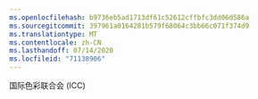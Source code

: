 ```yaml
---
ms.openlocfilehash: b9736eb5ad1713df61c52612cffbfc3dd06d586a
ms.sourcegitcommit: 397961a0164281b579f68064c3bb66c071f374d9
ms.translationtype: MT
ms.contentlocale: zh-CN
ms.lasthandoff: 07/14/2020
ms.locfileid: "71138906"
---
```

国际色彩联合会 (ICC)